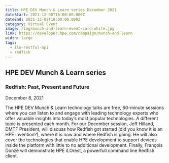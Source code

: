 ```yaml
---
title: HPE DEV Munch & Learn series December 2021
dateStart: 2021-12-08T16:00:00.000Z
dateEnd: 2021-12-08T18:00:00.000Z
category: Virtual Event
image: /img/munch-and-learn-event-card-white.jpg
link: https://developer.hpe.com/campaign/munch-and-learn
width: large
tags:
  - ilo-restful-api
  - redfish
---
```

## HPE DEV Munch & Learn series

### Redfish: Past, Present and Future

December 8, 2021

The HPE DEV Munch & Learn technology talks are free, 60-minute sessions where you can listen to and engage with leading technology experts who offer valuable insights into today’s most popular technologies. A different topic is presented each month. For our December session, Jeff Hilland, DMTF President, will discuss how Redfish got started (did you know it is an HPE invention?), where it is now and where Redfish is going. He will also cover the technologies that enable HPE development to support devices inside the platform with little to no additional development. Finally, François Donzé will demonstrate HPE iLOrest, a powerfull command line Redfish client. 